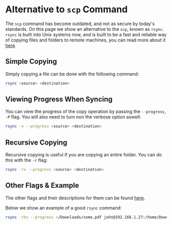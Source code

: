 # Alternative to `scp` Command

The `scp` command has become outdated, and not as secure by today's standards. On this page we show an alternative to the `scp`, known as `rsync`. `rsync` is built into Unix systems now, and is built to be a fast and reliable way of copying files and folders to remote machines, you can read more about it [here](https://linux.die.net/man/1/rsync).

## Simple Copying

Simply copying a file can be done with the following command:

``` bash
rsync <source> <destination>
```

## Viewing Progress When Syncing

You can view the progress of the copy operation by passing the `--progress`, `-P` flag. You will also need to turn non the verbose option aswell:

``` bash
rsync -v --progress <source> <destination>
```

## Recursive Copying
Recursive copying is useful if you are copying an entire folder. You can do this with the `-r` flag:

``` bash
rsync -rv --progress <source> <destination>
```

## Other Flags & Example
The other flags and their descriptions for them can be found [here](https://linux.die.net/man/1/rsync).

Below we show an example of a good `rsync` command:

``` bash
rsync -rhv --progress ~/Downloads/some.pdf john@192.168.1.27:/home/Downloads/
```
